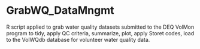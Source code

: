 # GrabWQ_DataMngmt
R script applied to grab water quality datasets submitted to the DEQ VolMon program to tidy, apply QC criteria, summarize, plot, apply Storet codes, load to the VolWQdb database for volunteer water quality data.
